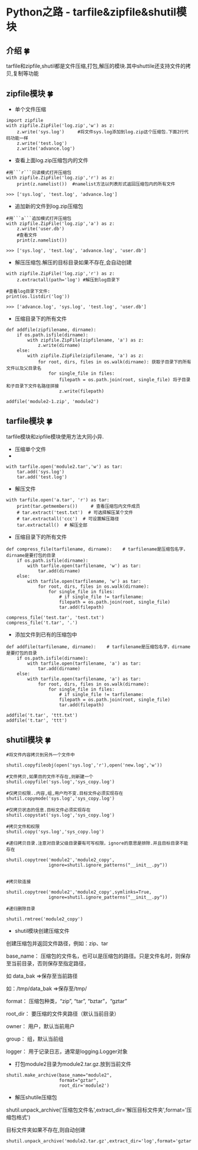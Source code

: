 # Python之路 -  tarfile&zipfile&shutil模块

##  介绍 🍀

tarfile和zipfile,shutil都是文件压缩,打包,解压的模块.其中shuttile还支持文件的拷贝,复制等功能

##  zipfile模块 🍀


* 单个文件压缩
  
```
import zipfile
with zipfile.ZipFile('log.zip','w') as z:
    z.write('sys.log')     #将文件sys.log添加到log.zip这个压缩包.下面2行代码功能一样
    z.write('test.log')
    z.write('advance.log')

```
* 查看上面log.zip压缩包内的文件

```
#用```r```只读模式打开压缩包
with zipfile.ZipFile('log.zip','r') as z:
    print(z.namelist())  #namelist方法以列表形式返回压缩包内的所有文件

>>> ['sys.log', 'test.log', 'advance.log']
```

* 追加新的文件到log.zip压缩包

```
#用```a```追加模式打开压缩包
with zipfile.ZipFile('log.zip','a') as z:
    z.write('user.db')
    #查看文件
    print(z.namelist())

>>> ['sys.log', 'test.log', 'advance.log', 'user.db']

```

* 解压压缩包.解压的目标目录如果不存在,会自动创建

```
with zipfile.ZipFile('log.zip','r') as z:
    z.extractall(path='log') #解压到log目录下

#查看log目录下文件:
print(os.listdir('log'))

>>> ['advance.log', 'sys.log', 'test.log', 'user.db']
```

* 压缩目录下的所有文件

```
def addfile(zipfilename, dirname):
    if os.path.isfile(dirname):
        with zipfile.ZipFile(zipfilename, 'a') as z:
            z.write(dirname)
    else:
        with zipfile.ZipFile(zipfilename, 'a') as z:
            for root, dirs, files in os.walk(dirname): 获取子目录下的所有文件以及父目录名
                for single_file in files:
                    filepath = os.path.join(root, single_file) 将子目录和子目录下文件名路径拼接
                    z.write(filepath)

addfile('module2-1.zip', 'module2')
```

## tarfile模块  🍀

tarfile模块和zipfile模块使用方法大同小异.

* 压缩单个文件
* 
```
with tarfile.open('module2.tar','w') as tar:
    tar.add('sys.log')
    tar.add('test.log')
```

* 解压文件

```
with tarfile.open('a.tar', 'r') as tar:
    print(tar.getmembers())     # 查看压缩包内文件成员
    # tar.extract('test.txt')  # 可选择解压某个文件
    # tar.extractall('ccc')  # 可设置解压路径
    tar.extractall()  # 解压全部
```

* 压缩目录下的所有文件

```
def compress_file(tarfilename, dirname):    # tarfilename是压缩包名字，dirname是要打包的目录
    if os.path.isfile(dirname):
        with tarfile.open(tarfilename, 'w') as tar:
            tar.add(dirname)
    else:
        with tarfile.open(tarfilename, 'w') as tar:
            for root, dirs, files in os.walk(dirname):
                for single_file in files:
                    # if single_file != tarfilename:
                    filepath = os.path.join(root, single_file)
                    tar.add(filepath)

compress_file('test.tar', 'test.txt')
compress_file('t.tar', '.')
```

* 添加文件到已有的压缩包中

```
def addfile(tarfilename, dirname):    # tarfilename是压缩包名字，dirname是要打包的目录
    if os.path.isfile(dirname):
        with tarfile.open(tarfilename, 'a') as tar:
            tar.add(dirname)
    else:
        with tarfile.open(tarfilename, 'a') as tar:
            for root, dirs, files in os.walk(dirname):
                for single_file in files:
                    # if single_file != tarfilename:
                    filepath = os.path.join(root, single_file)
                    tar.add(filepath)

addfile('t.tar', 'ttt.txt')
addfile('t.tar', 'ttt')
```

## shutil模块  🍀

```
#将文件内容拷贝到另外一个文件中

shutil.copyfileobj(open('sys.log','r'),open('new.log','w'))

#文件拷贝,如果目的文件不存在,则新建一个
shutil.copyfile('sys.log','sys_copy.log')

#仅拷贝权限..内容,组,用户均不变.目标文件必须实现存在
shutil.copymode('sys.log','sys_copy.log')

#仅拷贝状态的信息.目标文件必须实现存在
shutil.copystat('sys.log','sys_copy.log')

#拷贝文件和权限
shutil.copy('sys.log','sys_copy.log')

#递归拷贝目录.注意对目录父级目录要有可写权限，ignore的意思是排除.并且目标目录不能存在

shutil.copytree('module2','module2_copy',
                ignore=shutil.ignore_patterns("__init__.py"))


#拷贝软连接

shutil.copytree('module2','module2_copy',symlinks=True,
                ignore=shutil.ignore_patterns("__init__.py"))

#递归删除目录

shutil.rmtree('module2_copy')
```

* shutil模块创建压缩文件


创建压缩包并返回文件路径，例如：zip、tar

base_name： 压缩包的文件名，也可以是压缩包的路径。只是文件名时，则保存至当前目录，否则保存至指定路径，

如 data_bak         =>保存至当前路径

如：/tmp/data_bak   =>保存至/tmp/

format：	压缩包种类，“zip”, “tar”, “bztar”，“gztar”

root_dir：	要压缩的文件夹路径（默认当前目录）

owner：	    用户，默认当前用户

group：	    组，默认当前组

logger：	用于记录日志，通常是logging.Logger对象



* 打包module2目录为module2.tar.gz.放到当前文件

```
shutil.make_archive(base_name="module2",
                    format="gztar",
                    root_dir='module2')

```

* 解压shutile压缩包

shutil.unpack_archive('压缩包文件名',extract_dir='解压目标文件夹',format='压缩包格式') 

目标文件夹如果不存在,则自动创建

```
shutil.unpack_archive('module2.tar.gz',extract_dir='log',format='gztar')
```
